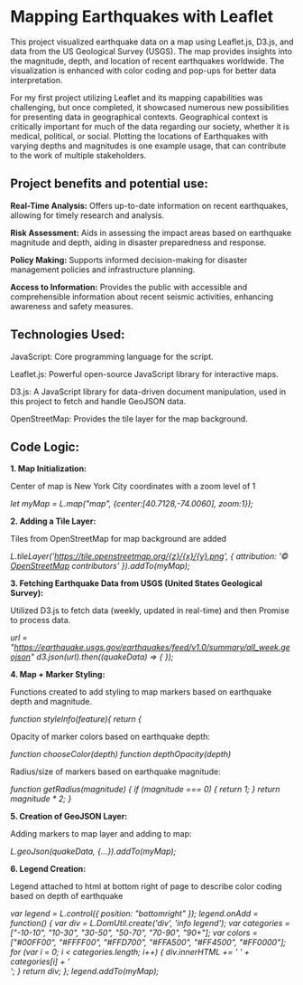 # Mapping Earthquakes with Leaflet 

This project visualized earthquake data on a map using Leaflet.js, D3.js, and data from the US Geological Survey (USGS). The map provides insights into the magnitude, depth, and location of recent earthquakes worldwide. The visualization is enhanced with color coding and pop-ups for better data interpretation.

For my first project utilizing Leaflet and its mapping capabilities was challenging, but once completed, it showcased numerous new possibilities for presenting data in geographical contexts. Geographical context is critically important for much of the data regarding our society, whether it is medical, political, or social. Plotting the locations of Earthquakes with varying depths and magnitudes is one example usage, that can contribute to the work of multiple stakeholders. 

## Project benefits and potential use: 

**Real-Time Analysis:** Offers up-to-date information on recent earthquakes, allowing for timely research and analysis.

**Risk Assessment:** Aids in assessing the impact areas based on earthquake magnitude and depth, aiding in disaster preparedness and response.

**Policy Making:** Supports informed decision-making for disaster management policies and infrastructure planning.

**Access to Information:** Provides the public with accessible and comprehensible information about recent seismic activities, enhancing awareness and safety measures.

## Technologies Used: 

JavaScript: Core programming language for the script.

Leaflet.js: Powerful open-source JavaScript library for interactive maps.

D3.js: A JavaScript library for data-driven document manipulation, used in this project to fetch and handle GeoJSON data.

OpenStreetMap: Provides the tile layer for the map background.

## Code Logic: 

**1. Map Initialization:**

Center of map is New York City coordinates with a zoom level of 1

*let myMap = L.map("map", {center:[40.7128,-74.0060], zoom:1});*

**2. Adding a Tile Layer:**

Tiles from OpenStreetMap for map background are added

*L.tileLayer('https://tile.openstreetmap.org/{z}/{x}/{y}.png', {
    attribution: '&copy; <a href="https://www.openstreetmap.org/copyright">OpenStreetMap</a> contributors'
}).addTo(myMap);*

**3. Fetching Earthquake Data from USGS (United States Geological Survey):**

Utilized D3.js to fetch data (weekly, updated in real-time) and then Promise to process data. 

*url = "https://earthquake.usgs.gov/earthquakes/feed/v1.0/summary/all_week.geojson"
d3.json(url).then((quakeData) => {
});*

**4. Map + Marker Styling:** 

Functions created to add styling to map markers based on earthquake depth and magnitude.

*function styleInfo(feature){
    return {*

Opacity of marker colors based on earthquake depth: 

*function chooseColor(depth)* 
*function depthOpacity(depth)*

Radius/size of markers based on earthquake magnitude: 

*function getRadius(magnitude) {
    if (magnitude === 0) {
        return 1;
    }
    return magnitude * 2;
}* 

**5. Creation of GeoJSON Layer:**

Adding markers to map layer and adding to map: 

*L.geoJson(quakeData, {...}).addTo(myMap);*

**6. Legend Creation:** 

Legend attached to html at bottom right of page to describe color coding based on depth of earthquake

*var legend = L.control({ position: "bottomright" });
legend.onAdd = function() {
    var div = L.DomUtil.create('div', 'info legend');
    var categories = ["-10-10", "10-30", "30-50", "50-70", "70-90", "90+"];
    var colors = ["#00FF00", "#FFFF00", "#FFD700", "#FFA500", "#FF4500", "#FF0000"];
    for (var i = 0; i < categories.length; i++) {
        div.innerHTML +=
            '<i style="background:' + colors[i] + '"></i> ' +
            categories[i] + '<br>';
    }
    return div;
};
legend.addTo(myMap);*




